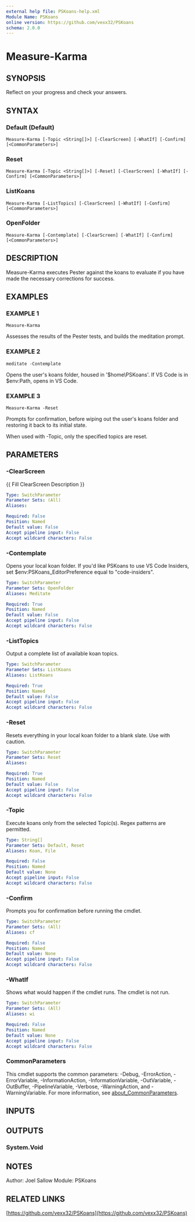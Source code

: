 ```yaml
---
external help file: PSKoans-help.xml
Module Name: PSKoans
online version: https://github.com/vexx32/PSKoans
schema: 2.0.0
---
```


# Measure-Karma

## SYNOPSIS
Reflect on your progress and check your answers.

## SYNTAX

### Default (Default)
```
Measure-Karma [-Topic <String[]>] [-ClearScreen] [-WhatIf] [-Confirm] [<CommonParameters>]
```

### Reset
```
Measure-Karma [-Topic <String[]>] [-Reset] [-ClearScreen] [-WhatIf] [-Confirm] [<CommonParameters>]
```

### ListKoans
```
Measure-Karma [-ListTopics] [-ClearScreen] [-WhatIf] [-Confirm] [<CommonParameters>]
```

### OpenFolder
```
Measure-Karma [-Contemplate] [-ClearScreen] [-WhatIf] [-Confirm] [<CommonParameters>]
```

## DESCRIPTION
Measure-Karma executes Pester against the koans to evaluate if you have made the necessary
corrections for success.

## EXAMPLES

### EXAMPLE 1
```
Measure-Karma
```

Assesses the results of the Pester tests, and builds the meditation prompt.

### EXAMPLE 2
```
meditate -Contemplate
```

Opens the user's koans folder, housed in '$home\PSKoans'.
If VS Code is in $env:Path,
opens in VS Code.

### EXAMPLE 3
```
Measure-Karma -Reset
```

Prompts for confirmation, before wiping out the user's koans folder and restoring it back
to its initial state.

When used with -Topic, only the specified topics are reset.

## PARAMETERS

### -ClearScreen
{{ Fill ClearScreen Description }}

```yaml
Type: SwitchParameter
Parameter Sets: (All)
Aliases:

Required: False
Position: Named
Default value: False
Accept pipeline input: False
Accept wildcard characters: False
```

### -Contemplate
Opens your local koan folder.
If you'd like PSKoans to use VS Code Insiders, set $env:PSKoans_EditorPreference
equal to "code-insiders".

```yaml
Type: SwitchParameter
Parameter Sets: OpenFolder
Aliases: Meditate

Required: True
Position: Named
Default value: False
Accept pipeline input: False
Accept wildcard characters: False
```

### -ListTopics
Output a complete list of available koan topics.

```yaml
Type: SwitchParameter
Parameter Sets: ListKoans
Aliases: ListKoans

Required: True
Position: Named
Default value: False
Accept pipeline input: False
Accept wildcard characters: False
```

### -Reset
Resets everything in your local koan folder to a blank slate.
Use with caution.

```yaml
Type: SwitchParameter
Parameter Sets: Reset
Aliases:

Required: True
Position: Named
Default value: False
Accept pipeline input: False
Accept wildcard characters: False
```

### -Topic
Execute koans only from the selected Topic(s).
Regex patterns are permitted.

```yaml
Type: String[]
Parameter Sets: Default, Reset
Aliases: Koan, File

Required: False
Position: Named
Default value: None
Accept pipeline input: False
Accept wildcard characters: False
```

### -Confirm
Prompts you for confirmation before running the cmdlet.

```yaml
Type: SwitchParameter
Parameter Sets: (All)
Aliases: cf

Required: False
Position: Named
Default value: None
Accept pipeline input: False
Accept wildcard characters: False
```

### -WhatIf
Shows what would happen if the cmdlet runs.
The cmdlet is not run.

```yaml
Type: SwitchParameter
Parameter Sets: (All)
Aliases: wi

Required: False
Position: Named
Default value: None
Accept pipeline input: False
Accept wildcard characters: False
```

### CommonParameters
This cmdlet supports the common parameters: -Debug, -ErrorAction, -ErrorVariable, -InformationAction, -InformationVariable, -OutVariable, -OutBuffer, -PipelineVariable, -Verbose, -WarningAction, and -WarningVariable. For more information, see [about_CommonParameters](http://go.microsoft.com/fwlink/?LinkID=113216).

## INPUTS

## OUTPUTS

### System.Void
## NOTES
Author: Joel Sallow
Module: PSKoans

## RELATED LINKS

[https://github.com/vexx32/PSKoans](https://github.com/vexx32/PSKoans)

